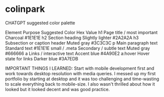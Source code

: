# colinpark

CHATGPT suggested color palette

Element	Purpose	Suggested Color	Hex Value
h1	Page title / most important	Charcoal	#1E1E1E
h2	Section heading	Slightly lighter	#2A2A2A
h3	Subsection or caption header	Muted gray	#3C3C3C
p	Main paragraph text	Standard text	#1E1E1E
small / .meta	Secondary / subtle text	Muted gray	#666666
a	Links / interactive text	Accent blue	#4A90E2
a:hover	Hover state for links	Darker blue	#3A7EDB


IMPORTANT THINGS I LEARNED:
Start with mobile development first and work towards desktop resolution with media queries. I messed up my first portfolio by starting at desktop and it was too challenging and time-wasting to scale everything back to mobile-size. I also wasn't thrilled about how it looked but it looked decent and was good practice.